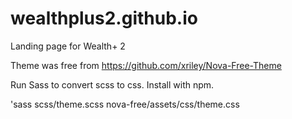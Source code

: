 # wealthplus2.github.io
Landing page for Wealth+ 2

Theme was free from https://github.com/xriley/Nova-Free-Theme

Run Sass to convert scss to css. Install with npm.

'sass scss/theme.scss nova-free/assets/css/theme.css
